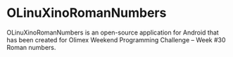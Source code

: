 OLinuXinoRomanNumbers
=====================

OLinuXinoRomanNumbers is an open-source application for Android that has been created for Olimex Weekend Programming Challenge – Week #30 Roman numbers.
